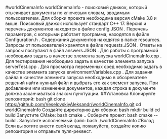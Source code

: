 #worldCinemaInfo
worldCinemaInfo - поисковый движок, который отыскивает документы по ключевым словам, вводимым пользователем.
Для сборки проекта необходима версия cMake 3.8 и выше.
Поисковый движок использует стандарт С++ 17.
Версия и перечень документов находятся в файле config.JSON .
Перечень параметров, с которыми работает программа, находятся в файле Configuration.h .
Содержания документов находятся в папке resources.
Запросы от пользователей хранятся в файле requests.JSON .
Ответы на запросы поступают в файл answers.JSON .
Для работы с программой необходимо задать в качестве элемента запуска worldCinemaInfo.cpp .
Для тестирования необходимо задать в качестве элемента запуска serverTest.cpp .
Для просмотра переменных сред необходимо задать в качестве элемента запуска environmentVariables.cpp .
Для задания файла в качестве элемента запуска необходимо в обозревателе решений найти нужный файл и 
выбрать его как элемент запуска.
При добавлении или изменении документов, каждая строка в документе должна заканчиваться знаком пунктуации.
##Установка
 Клонируйте репозиторий:
   bash
   git clone https://github.com/VeselovskiyAleksandr/worldCinemaInfo.git
   cd worldCinemaInfo
   Создайте директорию для сборки:
   bash
   mkdir build
   cd build
   Запустите CMake:
   bash
   cmake ..
   Соберите проект:
   bash
   cmake --build .
   Запустите исполняемый файл:
   bash
   ./worldCinemaInfo
#Вклад
Если вы хотите внести свой вклад, пожалуйста, создайте копию репозитория и отправьте пулл-реквест.
